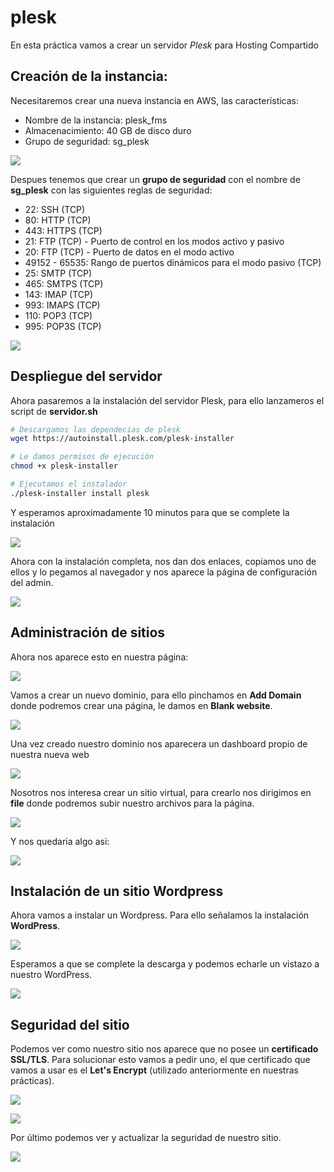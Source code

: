 # plesk
En esta práctica vamos a crear un servidor *Plesk* para Hosting Compartido

## Creación de la instancia:
Necesitaremos crear una nueva instancia en AWS, las características:
- Nombre de la instancia: plesk_fms
- Almacenacimiento: 40 GB de disco duro
- Grupo de seguridad: sg_plesk

![](image/instancia1.png)

Despues tenemos que crear un **grupo de seguridad** con el nombre de **sg_plesk** con las siguientes reglas de seguridad:
- 22: SSH (TCP)
- 80: HTTP (TCP)
- 443: HTTPS (TCP)
- 21: FTP (TCP) - Puerto de control en los modos activo y pasivo
- 20: FTP (TCP) - Puerto de datos en el modo activo
- 49152 - 65535: Rango de puertos dinámicos para el modo pasivo (TCP)
- 25: SMTP (TCP)
- 465: SMTPS (TCP)
- 143: IMAP (TCP)
- 993: IMAPS (TCP)
- 110: POP3 (TCP)
- 995: POP3S (TCP)

![](image/instancia2.png)

## Despliegue del servidor
Ahora pasaremos a la instalación del servidor Plesk, para ello lanzameros el script de **servidor.sh**

```bash
# Descargamos las dependecias de plesk
wget https://autoinstall.plesk.com/plesk-installer

# Le damos permisos de ejecución 
chmod +x plesk-installer

# Ejecutamos el instalador
./plesk-installer install plesk
```
Y esperamos aproximadamente 10 minutos para que se complete la instalación

![](image/okserver.png)

Ahora con la instalación completa, nos dan dos enlaces, copiamos uno de ellos y lo pegamos al navegador y nos aparece la página de configuración del admin.

![](image/admin.png)

## Administración de sitios
Ahora nos aparece esto en nuestra página:

![](image/pagina1.png)

Vamos a crear un nuevo dominio, para ello pinchamos en **Add Domain** donde podremos crear una página, le damos en **Blank website**.

![](image/domain1.png)

Una vez creado nuestro dominio nos aparecera un dashboard propio de nuestra nueva web

![](image/domain2.png)

Nosotros nos interesa crear un sitio virtual, para crearlo nos dirigimos en **file** donde podremos subir nuestro archivos para la página.

![](image/domain3.png)

Y nos quedaria algo asi:

![](image/domain4.png)

## Instalación de un sitio Wordpress
Ahora vamos a instalar un Wordpress. Para ello señalamos la instalación **WordPress**.

![](image/word1.png)

Esperamos a que se complete la descarga y podemos echarle un vistazo a nuestro WordPress.

![](image/word2.png)

## Seguridad del sitio
Podemos ver como nuestro sitio nos aparece que no posee un **certificado SSL/TLS**. Para solucionar esto vamos a pedir uno, el que certificado que vamos a usar es el **Let's Encrypt** (utilizado anteriormente en nuestras prácticas).

![](image/certificado1.png)

![](image/certificado2.png)

Por último podemos ver y actualizar la seguridad de nuestro sitio.

![](image/seguridad1.png)

